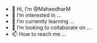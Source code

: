 - 👋 Hi, I’m @MaheedharM
- 👀 I’m interested in ...
- 🌱 I’m currently learning ...
- 💞️ I’m looking to collaborate on ...
- 📫 How to reach me ...

<!---
MaheedharM/MaheedharM is a ✨ special ✨ repository because its `README.md` (this file) appears on your GitHub profile.
You can click the Preview link to take a look at your changes.
--->
